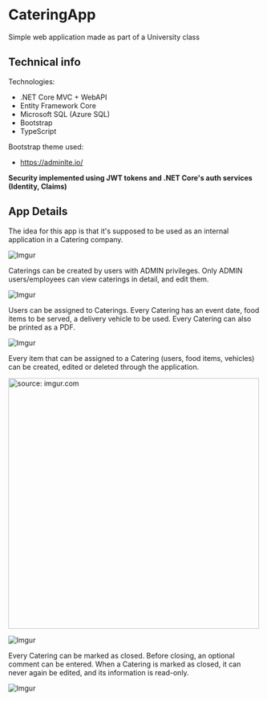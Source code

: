 # CateringApp

Simple web application made as part of a University class

## Technical info

Technologies:
* .NET Core MVC + WebAPI
* Entity Framework Core
* Microsoft SQL (Azure SQL)
* Bootstrap
* TypeScript

Bootstrap theme used:

* https://adminlte.io/  

**Security implemented using JWT tokens and .NET Core's auth services (Identity, Claims)**

## App Details

The idea for this app is that it's supposed to be used as an internal application in a Catering company.

![Imgur](https://i.imgur.com/fnWLv48.png)

Caterings can be created by users with ADMIN privileges. Only ADMIN users/employees can view caterings in detail, and edit them.

![Imgur](https://i.imgur.com/t05rNGb.png)

Users can be assigned to Caterings. Every Catering has an event date, food items to be served, a delivery vehicle to be used. Every Catering can also be printed as a PDF.

![Imgur](https://i.imgur.com/nbwEfvx.png)

Every item that can be assigned to a Catering (users, food items, vehicles) can be created, edited or deleted through the application.

<img src="https://i.imgur.com/NCb2uWy.png" title="source: imgur.com" width="500px" />

![Imgur](https://i.imgur.com/qcBYYrF.png)


Every Catering can be marked as closed. Before closing, an optional comment can be entered. When a Catering is marked as closed, it can never again be edited, and its information is read-only.

![Imgur](https://i.imgur.com/NCb2uWy.png)


